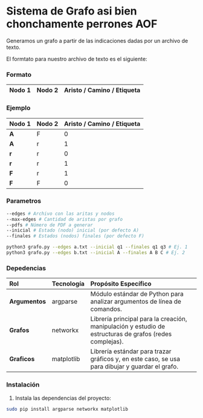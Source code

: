 # Sistema de Grafo asi bien chonchamente perrones AOF

Generamos un grafo a partir de las indicaciones dadas por un archivo de texto.

El formtato para nuestro archivo de texto es el siguiente:

### Formato

| Nodo 1 | Nodo 2 | Aristo / Camino / Etiqueta |
| :----- | :----- | :------------------------- |

### Ejemplo

| Nodo 1 | Nodo 2 | Aristo / Camino / Etiqueta |
| :----- | :----- | :------------------------- |
| **A**  | F      | 0                          |
| **A**  | r      | 1                          |
| **r**  | r      | 0                          |
| **r**  | r      | 1                          |
| **F**  | r      | 1                          |
| **F**  | F      | 0                          |

### Parametros

```bash
--edges # Archivo con las aritas y nodos
--max-edges # Cantidad de aristas por grafo
--pdfs # Número de PDF a generar
--inicial # Estado (nodo) inicial (por defecto A)
--finales # Estados (nodos) finales (por defecto F)
```

```bash
python3 grafo.py --edges a.txt --inicial q1 --finales q1 q3 # Ej. 1
python3 grafo.py --edges b.txt --inicial A --finales A B C # Ej. 2
```

### Depedencias

| Rol            | Tecnología | Propósito Específico                                                                                    |
| :------------- | :--------- | :------------------------------------------------------------------------------------------------------ |
| **Argumentos** | argparse   | Módulo estándar de Python para analizar argumentos de línea de comandos.                                |
| **Grafos**     | networkx   | Librería principal para la creación, manipulación y estudio de estructuras de grafos (redes complejas). |
| **Graficos**   | matplotlib | Librería estándar para trazar gráficos y, en este caso, se usa para dibujar y guardar el grafo.         |

### Instalación

1.  Instala las dependencias del proyecto:

```bash
sudo pip install argparse networkx matplotlib
```
